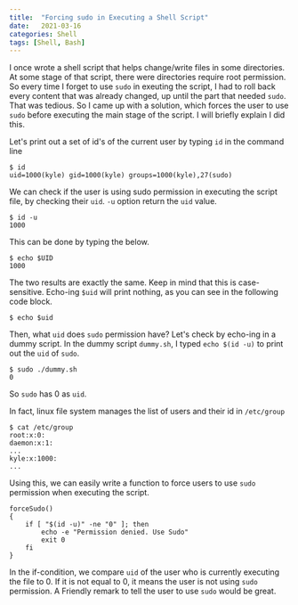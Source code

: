 ```yaml
---
title:  "Forcing sudo in Executing a Shell Script"
date:   2021-03-16
categories: Shell
tags: [Shell, Bash]
---
```


I once wrote a shell script that helps change/write files in some directories. At some stage of that script, there were directories require root permission. So every time I forget to use `sudo` in exeuting the script, I had to roll back every content that was already changed, up until the part that needed `sudo`. That was tedious. So I came up with a solution, which forces the user to use `sudo` before executing the main stage of the script. I will briefly explain I did this.

Let's print out a set of id's of the current user by typing `id` in the command line
```
$ id
uid=1000(kyle) gid=1000(kyle) groups=1000(kyle),27(sudo)
```
We can check if the user is using sudo permission in executing the script file, by checking their `uid`. `-u` option return the `uid` value.
```
$ id -u
1000
```
This can be done by typing the below.
```
$ echo $UID
1000
```
The two results are exactly the same. Keep in mind that this is case-sensitive. Echo-ing `$uid` will print nothing, as you can see in the following code block.
```
$ echo $uid

```
Then, what `uid` does `sudo` permission have? Let's check by echo-ing in a dummy script. In the dummy script `dummy.sh`, I typed `echo $(id -u)` to print out the `uid` of `sudo`.
```
$ sudo ./dummy.sh
0
```
So `sudo` has 0 as `uid`.

In fact, linux file system manages the list of users and their id in `/etc/group`
```
$ cat /etc/group
root:x:0:
daemon:x:1:
...
kyle:x:1000:
...
```
Using this, we can easily write a function to force users to use `sudo` permission when executing the script.

```shell
forceSudo()
{
    if [ "$(id -u)" -ne "0" ]; then
        echo -e "Permission denied. Use Sudo"
        exit 0
    fi
}
```
In the if-condition, we compare `uid` of the user who is currently executing the file to 0. If it is not equal to 0, it means the user is not using `sudo` permission. A Friendly remark to tell the user to use `sudo` would be great.
